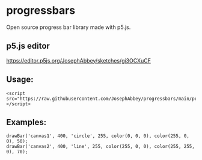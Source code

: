 # progressbars
Open source progress bar library made with p5.js.

## p5.js editor
https://editor.p5js.org/JosephAbbey/sketches/gi3OCXuCF

## Usage:
```
<script src="https://raw.githubusercontent.com/JosephAbbey/progressbars/main/progressbars.js"></script>
```

## Examples:
```
drawBar('canvas1', 400, 'circle', 255, color(0, 0, 0), color(255, 0, 0), 50);
drawBar('canvas2', 400, 'line', 255, color(255, 0, 0), color(255, 255, 0), 70);
```
